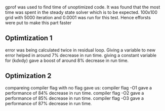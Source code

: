 gprof was used to find time of unoptimized code.
It was found that the most time was spent in the steady state solver which is to be expected.
100x100 grid with 5000 iteration and 0.0001 was run for this test.
Hence efforsts were put to make this part faster

## Optimtization 1
error was being calculated twice in residual loop. Giving a variable to new error helped in around 7% decrease in run time.
giving a constant variable for (k*dx*dy) gave a boost of around 8% decrease in run time.

## Optimization 2
compareing compiler flag with no flag gave us:
compiler flag -O1 gave a performance of 84% decrease in run time.
compiler flag -O2 gave a performance of 85% decrease in run time.
compiler flag -O3 gave a performance of 87% decrease in run time.

